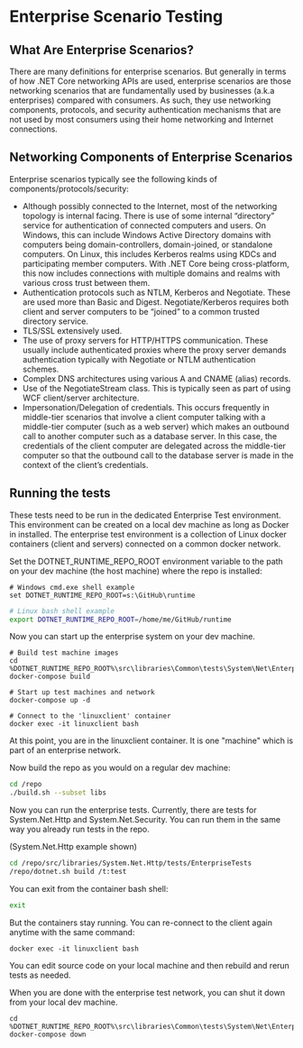 # Enterprise Scenario Testing

## What Are Enterprise Scenarios?
There are many definitions for enterprise scenarios. But generally in terms of how .NET Core networking APIs are used, enterprise scenarios are those networking scenarios that are fundamentally used by businesses (a.k.a enterprises) compared with consumers. As such, they use networking components, protocols, and security authentication mechanisms that are not used by most consumers using their home networking and Internet connections. 

## Networking Components of Enterprise Scenarios
Enterprise scenarios typically see the following kinds of components/protocols/security:
* Although possibly connected to the Internet, most of the networking topology is internal facing. There is use of some internal “directory” service for authentication of connected computers and users. On Windows, this can include Windows Active Directory domains with computers being domain-controllers, domain-joined, or standalone computers. On Linux, this includes Kerberos realms using KDCs and participating member computers. With .NET Core being cross-platform, this now includes connections with multiple domains and realms with various cross trust between them.
* Authentication protocols such as NTLM, Kerberos and Negotiate. These are used more than Basic and Digest. Negotiate/Kerberos requires both client and server computers to be “joined” to a common trusted directory service.
* TLS/SSL extensively used.
* The use of proxy servers for HTTP/HTTPS communication. These usually include authenticated proxies where the proxy server demands authentication typically with Negotiate or NTLM authentication schemes.
* Complex DNS architectures using various A and CNAME (alias) records.
* Use of the NegotiateStream class. This is typically seen as part of using WCF client/server architecture.
* Impersonation/Delegation of credentials. This occurs frequently in middle-tier scenarios that involve a client computer talking with a middle-tier computer (such as a web server) which makes an outbound call to another computer such as a database server. In this case, the credentials of the client computer are delegated across the middle-tier computer so that the outbound call to the database server is made in the context of the client’s credentials.


## Running the tests
These tests need to be run in the dedicated Enterprise Test environment. This environment can be created on a local dev machine as long as Docker in installed. The enterprise test environment is a collection of Linux docker containers (client and servers) connected on a common docker network.

Set the DOTNET_RUNTIME_REPO_ROOT environment variable to the path on your dev machine (the host machine) where the repo is installed:

```
# Windows cmd.exe shell example
set DOTNET_RUNTIME_REPO_ROOT=s:\GitHub\runtime
```

```bash
# Linux bash shell example
export DOTNET_RUNTIME_REPO_ROOT=/home/me/GitHub/runtime
```

Now you can start up the enterprise system on your dev machine.

```
# Build test machine images
cd %DOTNET_RUNTIME_REPO_ROOT%\src\libraries\Common\tests\System\Net\EnterpriseTests\setup
docker-compose build

# Start up test machines and network
docker-compose up -d

# Connect to the 'linuxclient' container
docker exec -it linuxclient bash
```

At this point, you are in the linuxclient container. It is one "machine" which is part of an enterprise network.

Now build the repo as you would on a regular dev machine:

```bash
cd /repo
./build.sh --subset libs
```

Now you can run the enterprise tests. Currently, there are tests for System.Net.Http and System.Net.Security. You can run them in the same way you already run tests in the repo.


(System.Net.Http example shown)

```bash
cd /repo/src/libraries/System.Net.Http/tests/EnterpriseTests
/repo/dotnet.sh build /t:test
```

You can exit from the container bash shell:

```bash
exit
```

But the containers stay running. You can re-connect to the client again anytime with the same command:

```
docker exec -it linuxclient bash
```

You can edit source code on your local machine and then rebuild and rerun tests as needed.

When you are done with the enterprise test network, you can shut it down from your local dev machine.

```
cd %DOTNET_RUNTIME_REPO_ROOT%\src\libraries\Common\tests\System\Net\EnterpriseTests\setup
docker-compose down
```

